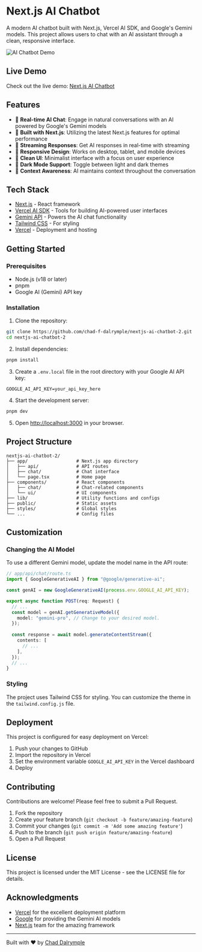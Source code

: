 # Next.js AI Chatbot

A modern AI chatbot built with Next.js, Vercel AI SDK, and Google's Gemini models. This project allows users to chat with an AI assistant through a clean, responsive interface.

![AI Chatbot Demo](https://placehold.co/600x400?text=AI+Chatbot+Demo)

## Live Demo

Check out the live demo: [Next.js AI Chatbot](https://nextjs-ai-chatbot-2-6u5htpko3-chad-f-dalrymples-projects.vercel.app/)

## Features

- 💬 **Real-time AI Chat**: Engage in natural conversations with an AI powered by Google's Gemini models
- 🚀 **Built with Next.js**: Utilizing the latest Next.js features for optimal performance
- 🔄 **Streaming Responses**: Get AI responses in real-time with streaming
- 📱 **Responsive Design**: Works on desktop, tablet, and mobile devices
- 🎨 **Clean UI**: Minimalist interface with a focus on user experience
- 🌙 **Dark Mode Support**: Toggle between light and dark themes
- 🧠 **Context Awareness**: AI maintains context throughout the conversation

## Tech Stack

- [Next.js](https://nextjs.org/) - React framework
- [Vercel AI SDK](https://sdk.vercel.ai/docs) - Tools for building AI-powered user interfaces
- [Gemini API](https://ai.google.dev/gemini-api) - Powers the AI chat functionality
- [Tailwind CSS](https://tailwindcss.com/) - For styling
- [Vercel](https://vercel.com/) - Deployment and hosting

## Getting Started

### Prerequisites

- Node.js (v18 or later)
- pnpm
- Google AI (Gemini) API key

### Installation

1. Clone the repository:
```bash
git clone https://github.com/chad-f-dalrymple/nextjs-ai-chatbot-2.git
cd nextjs-ai-chatbot-2
```

2. Install dependencies:
```bash
pnpm install
```

3. Create a `.env.local` file in the root directory with your Google AI API key:
```
GOOGLE_AI_API_KEY=your_api_key_here
```

4. Start the development server:
```bash
pnpm dev
```

5. Open [http://localhost:3000](http://localhost:3000) in your browser.

## Project Structure

```
nextjs-ai-chatbot-2/
├── app/                  # Next.js app directory
│   ├── api/              # API routes
│   ├── chat/             # Chat interface
│   └── page.tsx          # Home page
├── components/           # React components
│   ├── chat/             # Chat-related components
│   └── ui/               # UI components
├── lib/                  # Utility functions and configs
├── public/               # Static assets
├── styles/               # Global styles
└── ...                   # Config files
```

## Customization

### Changing the AI Model

To use a different Gemini model, update the model name in the API route:

```typescript
// app/api/chat/route.ts
import { GoogleGenerativeAI } from "@google/generative-ai";

const genAI = new GoogleGenerativeAI(process.env.GOOGLE_AI_API_KEY);

export async function POST(req: Request) {
  // ...
  const model = genAI.getGenerativeModel({ 
    model: "gemini-pro", // Change to your desired model.
  });
  
  const response = await model.generateContentStream({
    contents: [
      // ...
    ],
  });
  // ...
}
```

### Styling

The project uses Tailwind CSS for styling. You can customize the theme in the `tailwind.config.js` file.

## Deployment

This project is configured for easy deployment on Vercel:

1. Push your changes to GitHub
2. Import the repository in Vercel
3. Set the environment variable `GOOGLE_AI_API_KEY` in the Vercel dashboard
4. Deploy

## Contributing

Contributions are welcome! Please feel free to submit a Pull Request.

1. Fork the repository
2. Create your feature branch (`git checkout -b feature/amazing-feature`)
3. Commit your changes (`git commit -m 'Add some amazing feature'`)
4. Push to the branch (`git push origin feature/amazing-feature`)
5. Open a Pull Request

## License

This project is licensed under the MIT License - see the LICENSE file for details.

## Acknowledgments

- [Vercel](https://vercel.com/) for the excellent deployment platform
- [Google](https://ai.google.dev/) for providing the Gemini AI models
- [Next.js](https://nextjs.org/) team for the amazing framework

---

Built with ❤️ by [Chad Dalrymple](https://github.com/chad-f-dalrymple)